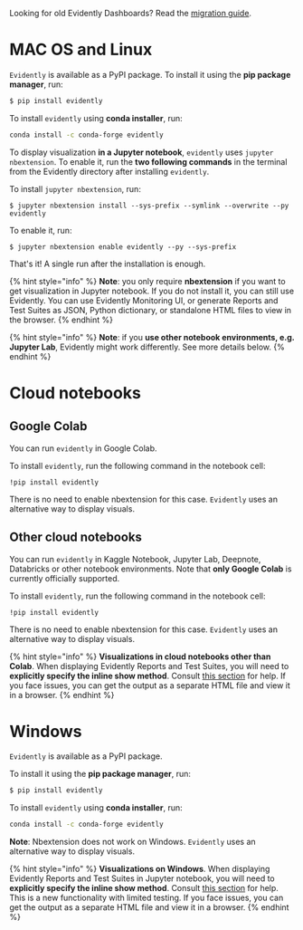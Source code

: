 Looking for old Evidently Dashboards? Read the [migration guide](../support/migration.md).

# MAC OS and Linux

`Evidently` is available as a PyPI package. To install it using the **pip package manager**, run:

```bash
$ pip install evidently
```

To install `evidently` using **conda installer**, run:

```sh
conda install -c conda-forge evidently
```

To display visualization **in a Jupyter notebook**, `evidently` uses `jupyter nbextension`. To enable it, run the **two following commands** in the terminal from the Evidently directory after installing `evidently`. 

To install `jupyter nbextension`, run:

```
$ jupyter nbextension install --sys-prefix --symlink --overwrite --py evidently
```

To enable it, run:

```
$ jupyter nbextension enable evidently --py --sys-prefix
```

That's it! A single run after the installation is enough. 

{% hint style="info" %}
**Note**: you only require **nbextension** if you want to get visualization in Jupyter notebook. If you do not install it, you can still use Evidently. You can use Evidently Monitoring UI, or generate Reports and Test Suites as JSON, Python dictionary, or standalone HTML files to view in the browser.
{% endhint %}

{% hint style="info" %}
**Note**: if you **use other notebook environments, e.g. Jupyter Lab**, Evidently might work differently. See more details below. 
{% endhint %}

# Cloud notebooks

## Google Colab

You can run `evidently` in Google Colab. 

To install `evidently`, run the following command in the notebook cell:

```
!pip install evidently
```
There is no need to enable nbextension for this case. `Evidently` uses an alternative way to display visuals.

## Other cloud notebooks

You can run `evidently` in Kaggle Notebook, Jupyter Lab, Deepnote, Databricks or other notebook environments. Note that **only Google Colab** is currently officially supported.

To install `evidently`, run the following command in the notebook cell:

```
!pip install evidently
```

There is no need to enable nbextension for this case. `Evidently` uses an alternative way to display visuals. 

{% hint style="info" %}
**Visualizations in cloud notebooks other than Colab**. When displaying Evidently Reports and Test Suites, you will need to **explicitly specify the inline show method**. Consult [this section](../integrations/notebook-environments.md) for help. If you face issues, you can get the output as a separate HTML file and view it in a browser.
{% endhint %}

# Windows

`Evidently` is available as a PyPI package.

To install it using the **pip package manager**, run:

```bash
$ pip install evidently
```

To install `evidently` using **conda installer**, run:

```sh
conda install -c conda-forge evidently
```

**Note**: Nbextension does not work on Windows. `Evidently` uses an alternative way to display visuals.

{% hint style="info" %}
**Visualizations on Windows**. When displaying Evidently Reports and Test Suites in Jupyter notebook, you will need to **explicitly specify the inline show method**. Consult [this section](../integrations/notebook-environments.md) for help. This is a new functionality with limited testing. If you face issues, you can get the output as a separate HTML file and view it in a browser.
{% endhint %}
